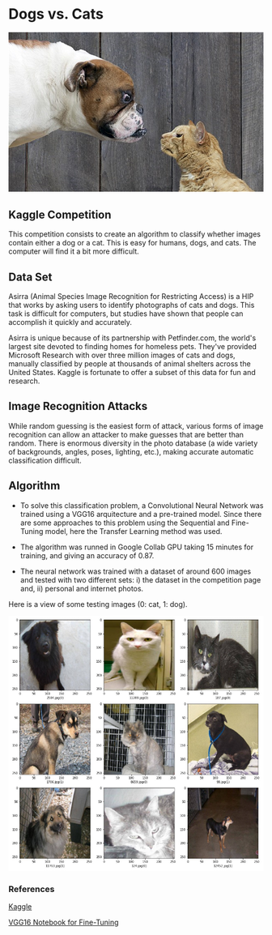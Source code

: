 # Dogs vs. Cats 

![images/dog-cat.jpg](images/dog-cat.jpg)

## Kaggle Competition

This competition consists to create an algorithm to classify whether images contain either a dog or a cat. This is easy for humans, dogs, and cats. The computer will find it a bit more difficult.

## Data Set

Asirra (Animal Species Image Recognition for Restricting Access) is a HIP that works by asking users to identify photographs of cats and dogs. This task is difficult for computers, but studies have shown that people can accomplish it quickly and accurately.

Asirra is unique because of its partnership with Petfinder.com, the world's largest site devoted to finding homes for homeless pets. They've provided Microsoft Research with over three million images of cats and dogs, manually classified by people at thousands of animal shelters across the United States. Kaggle is fortunate to offer a subset of this data for fun and research. 

## Image Recognition Attacks

While random guessing is the easiest form of attack, various forms of image recognition can allow an attacker to make guesses that are better than random. There is enormous diversity in the photo database (a wide variety of backgrounds, angles, poses, lighting, etc.), making accurate automatic classification difficult.

## Algorithm

* To solve this classification problem, a Convolutional Neural Network was trained using a VGG16 arquitecture and a pre-trained model. Since there are some approaches to this problem using the Sequential and Fine-Tuning model, here the Transfer Learning method was used.

* The algorithm was runned in Google Collab GPU taking 15 minutes for training, and giving an accuracy of 0.87.

* The neural network was trained with a dataset of around 600 images and tested with two different sets: i) the dataset in the competition page and, ii) personal and internet photos.

Here is a view of some testing images (0: cat, 1: dog).

<img src="images/prediction2.jpg" width=600>


### References

[Kaggle](https://www.kaggle.com/c/dogs-vs-cats)

[VGG16 Notebook for Fine-Tuning](https://www.kaggle.com/bulentsiyah/dogs-vs-cats-classification-vgg16-fine-tuning)